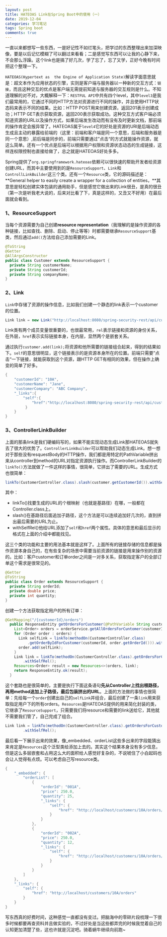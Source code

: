 ```yaml
---
layout: post
title: HATEOAS Link在Spring Boot中的使用（一）
date: 2019-12-04
categories: 学习笔记
tags: Spring boot
comments: true
---
```


一直以来都想写一些东西，一是好记性不如烂笔头，把学过的东西整理出来加深映像，要是以后记忆模糊了可以翻过来看看；二是感觉写东西可以让我的心静下来，不会那么浮躁。这个link也是搞了好几次，学了忘了，忘了又学，正好今晚有时间把这个整理一下。

`HATEOAS(Hypertext as  the Engine of Application State)`解读字面意思就是：超文本作为应用状态的引擎，实则是客户端与服务器以一种新的交互方式：`链接`，而且这种交互的优点是客户端无需提前知道与服务器的交互规则是什么。不知道理解的对不对，大概解释一下：`RESTFUL API`中共有四个level，其中`level3`是我们最常用的，它通过不同的HTTP方法对资源进行不同的操作，并且使用HTTP状态码来表示不同的结果。比如：HTTP POST用来创建资源，返回201表示创建成功；HTTP GET表示获取资源，返回200表示获取成功。这种交互方式客户端必须知道资源的URL以及操作方式，如果后端发生改动而有没有及时更新文档，那前端的操作肯定会报异常了。HATEOAS属于`level4`它的好处是资源的URl是后端动态生成且主动的暴露给前端的（这里：前端和客户端是同一个意思，后端和服务器是同一个意思）,前后端是同步的，前端只需要通过”点击“的方式就能操作资源，就这么简单。还有一个优点是后端可以根据用户权限和资源状态动态的生成链接，这样连权限控制也直接给做了，总之就是HATEOAS好处多多。

Spring提供了`org.springframework.hateoas`依赖可以很快速的帮助开发者给资源创建URL，而其中主要使用到的是`ResourceSupport`、`Link`和`ControllLinkBuilder`这三个类。还有一个`Resource`类，它的源码描述是：**General helper to easily create a wrapper for a collection of entities，**其意思是轻松创建实体包装的通用助手，但是感觉它做出来的Link很丑，是真的很丑（第一次是听我老大说的，后来对比看了下，真是这样的，又丑又不好用）在最后面就会看到。

### 1、ResourceSupport

当每个资源需要为自己创建**resource representation**（我理解的是操作资源的各种链接，比如查找、删除、启动、停止等等）时都需要继承`ResourceSupport`基类，然后通过`add()`方法给自己添加需要的Link。

```java
@ToString
@Getter
@AllArgsConstructor
public class Customer extends ResourceSupport {
  private String customerName;
  private String customerId;
  private String companyName;
}

```

### 2、Link

`Link`中存储了资源的操作信息，比如我们创建一个静态的link表示一个customer的位置。

```java
Link link = new Link("http://localhost:8080/spring-security-rest/api/customers/10A");
```

Link类有两个成员变量很重要的，也很最常用，`rel`表示链接和资源的身份关系，在外层，`href`表示实际链接本身，在内层，显然两个是嵌套关系。

通过执行`customer.add(link);`将资源和他所需要的链接组合起来，得到的结果如下。`self`的意思很明显，这个链接表示的是资源本身所在的位置。前端只需要”点击“一下链接，就能获取到这个资源，跟HTTP GET有相同的效果，但在操作上确变的简单了好多。

```java
{
    "customerId": "10A",
    "customerName": "Jane",
    "customerCompany": "ABC Company",
    "_links":{
        "self":{
            "href":"http://localhost:8080/spring-security-rest/api/customers/10A"
         }
    }
}
```

### 3、ControllerLinkBuilder

上面的那条link是我们硬编码写的，如果不能实现动态生成Link那HATEOAS就失去了很大的优势了。`ControllerLinkBuilder`可以帮助我们动态生成Link。想一想对于那些没有resquestBody的HTTP操作，我们都是用特定的PathVariable拼出来从controller到method的URL对指定资源执行操作。而ControllerLinkBuilder的`linkTo()`方法就做了一件这样的事情，很简单，它拼出了需要的URL。生成方式也很简单：

```java
linkTo(CustomerController.class).slash(customer.getCustomerId()).withSelfRel();
```

其中：

- linkTo()找要生成的URL的个根映射（也就是基路径）在哪，一般都在Controller.class上。
- slash()在基路径后面追加子路径，这个方法是可以连续追加好几次的，直到拼出最后需要的URL为止。
- withSelfRel()他给URL添加了`self`和`href`两个属性。具体的意思和最后显示的格式在上面的介绍中都能找见。

这三个类的功能和主要的用法基本就是这样了。上面所有的链接存储的信息都是操作资源本身自己的，在有些复杂的场景中需要当前资源的链接是用来操作别的资源的。比如：客户customer和订单order之间是一对多关系，获取指定客户的全部订单这个需求是很常见的。

```java
@Getter
@ToString
public class Order extends ResourceSupport {
  private String orderId;
  private double price;
  private int quantity;
}

```

创建一个方法获取指定用户的所有订单：

```java
@GetMapping("/{customerId}/orders")
  public ResponseEntity getOrdersForCustomer(@PathVariable String customerId) {
    List<Order> orders = orderService.getAllOrdersForCuntomer(customerId);
    for (Order order : orders) {
      Link selfLink = linkTo(methodOn(CustomerController.class)
          .getOrderByIdForCustomer(customerId, order.getOrderId())).withSelfRel();
      order.add(selfLink);
    }
    Link link = linkTo(methodOn(CustomerController.class).getOrdersForCustomer(customerId))
        .withSelfRel();
    Resources<Order> result = new Resources<>(orders, link);
    return ResponseEntity.ok(result);
  }
```

这个套路也是很简单的，主要是执行下面这条语句**先从Controller上找出根路径，再用method追加上子路径，最后包装拼出的URL**。上面的方法做的事情也很简单：先给每一个`order`创建出自己的`selfLink`并组合，最后创建了一条`link`用来获取指定用户下的所有orders。`Resources`是HATEOAS提供的用来简化封装的类，它继承了`ResourceSupport`，只需要我们将resource和需要的link送给它，其他就不需要我们管了，自己完成了组合。

```java
Link link = linkTo(methodOn(CustomerController.class).getOrdersForCustomer(customerId))
        .withSelfRel();
```

最后看一下展示出来的效果，像_embedded、orderList这些多出来的字段能猜出来肯定是`Resources`这个泛型类给添加上去的。其实这个结果本身没有多少信息，但是这么多层嵌套和占用这么大的面积给人感觉好复杂的，不说唬住了小白起码也会让人觉得有点烦。可以考虑自己写resource类。

```java
{
    "_embedded": {
        "orderList": [
            {
                "orderId": "001A",
                "price": 250.0,
                "quantity": 25,
                "_links": {
                    "self": {
                        "href": "http://localhost/customers/10A/orders/001A"
                    }
                }
            },
            {
                "orderId": "002A",
                "price": 250.0,
                "quantity": 12,
                "_links": {
                    "self": {
                        "href": "http://localhost/customers/10A/orders/002A"
                    }
                }
            }
        ]
    },
    "_links": {
        "self": {
            "href": "http://localhost/customers/10A/orders"
        }
    }
}
```



写东西真的好费时间，这种感觉一直都没有变过。把脑海中的零碎片段梳理一下很多时候都要再查资料并且做实验的，不过好处是当这些都弄完的时候我觉着自己的认知更加清楚了些，这也许就是沉淀吧。骑着蜗牛继续向前跑~